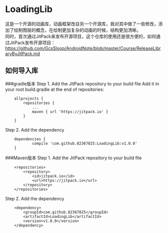 # LoadingLib

这是一个开源的动画库，动画框架改自另一个开源库，我对其中做了一些修改，添加了绘制图层的概念，在绘制更加复杂的动画的时候，结构更加清晰。<br>
同时，首次通过JitPack来发布开源项目，这个仓库的使用还是很方便的，如何通过JitPack发布开源项目：
https://github.com/GcsSloop/AndroidNote/blob/master/Course/ReleaseLibraryByJitPack.md

## 如何导入库
###gradle版本
Step 1. Add the JitPack repository to your build file
Add it in your root build.gradle at the end of repositories:
```
	allprojects {
		repositories {
			...
			maven { url 'https://jitpack.io' }
		}
	}
```
Step 2. Add the dependency
```
	dependencies {
	        compile 'com.github.82367825:LoadingLib:v1.0.0'
	}
```

###Maven版本
Step 1. Add the JitPack repository to your build file
```
	<repositories>
		<repository>
		    <id>jitpack.io</id>
		    <url>https://jitpack.io</url>
		</repository>
	</repositories>
```

Step 2. Add the dependency
```
	<dependency>
	    <groupId>com.github.82367825</groupId>
	    <artifactId>LoadingLib</artifactId>
	    <version>v1.0.0</version>
	</dependency>
```

